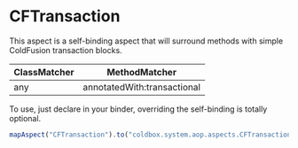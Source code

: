 # CFTransaction

This aspect is a self-binding aspect that will surround methods with simple ColdFusion transaction blocks.

| ClassMatcher | MethodMatcher               |
| ------------ | --------------------------- |
| any          | annotatedWith:transactional |

To use, just declare in your binder, overriding the self-binding is totally optional.

```javascript
mapAspect("CFTransaction").to("coldbox.system.aop.aspects.CFTransaction");
```

